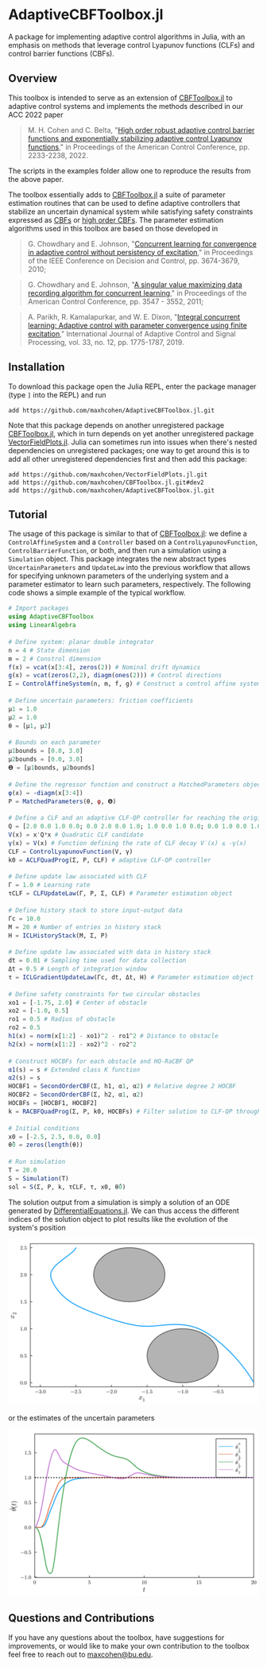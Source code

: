 # AdaptiveCBFToolbox.jl
A package for implementing adaptive control algorithms in Julia, with an emphasis on methods that leverage control Lyapunov functions (CLFs) and control barrier functions (CBFs).

## Overview
This toolbox is intended to serve as an extension of [CBFToolbox.jl](https://github.com/maxhcohen/CBFToolbox.jl/tree/dev2) to adaptive control systems and implements the methods described in our ACC 2022 paper

>M. H. Cohen and C. Belta, "[High order robust adaptive control barrier functions and exponentially stabilizing adaptive control Lyapunov functions](https://arxiv.org/abs/2203.01999)," in Proceedings of the American Control Conference, pp. 2233-2238, 2022.

The scripts in the examples folder allow one to reproduce the results from the above paper.


The toolbox essentially adds to [CBFToolbox.jl](https://github.com/maxhcohen/CBFToolbox.jl/tree/dev2) a suite of parameter estimation routines that can be used to define adaptive controllers that stabilize an uncertain dynamical system while satisfying safety constraints expressed as [CBFs](https://arxiv.org/abs/1903.11199) or [high order CBFs](https://ieeexplore.ieee.org/abstract/document/9516971). The parameter estimation algorithms used in this toolbox are based on those developed in

>G. Chowdhary and E. Johnson, "[Concurrent learning for convergence in adaptive control without persistency of excitation](https://ieeexplore.ieee.org/abstract/document/5717148)," in Proceedings of the IEEE Conference on Decision and Control, pp. 3674-3679, 2010;

>G. Chowdhary and E. Johnson, "[A singular value maximizing data recording algorithm for concurrent learning](https://ieeexplore.ieee.org/abstract/document/5991481)," in Proceedings of the American Control Conference, pp. 3547 - 3552, 2011;

>A. Parikh, R. Kamalapurkar, and W. E. Dixon, "[Integral concurrent learning: Adaptive control with parameter convergence using finite excitation](https://onlinelibrary.wiley.com/doi/full/10.1002/acs.2945)," International Journal of Adaptive Control and Signal Processing, vol. 33, no. 12, pp. 1775-1787, 2019.

## Installation
To download this package open the Julia REPL, enter the package manager (type `]` into the REPL) and run
```
add https://github.com/maxhcohen/AdaptiveCBFToolbox.jl.git
```

Note that this package depends on another unregistered package [CBFToolbox.jl](https://github.com/maxhcohen/CBFToolbox.jl/tree/dev2), which in turn depends on yet another unregistered package [VectorFieldPlots.jl](https://github.com/maxhcohen/VectorFieldPlots.jl). Julia can sometimes run into issues when there's nested dependencies on unregistered packages; one way to get around this is to add all other unregistered dependencies first and then add this package:
```
add https://github.com/maxhcohen/VectorFieldPlots.jl.git
add https://github.com/maxhcohen/CBFToolbox.jl.git#dev2
add https://github.com/maxhcohen/AdaptiveCBFToolbox.jl.git
```

## Tutorial
The usage of this package is similar to that of [CBFToolbox.jl](https://github.com/maxhcohen/CBFToolbox.jl/tree/dev2): we define a `ControlAffineSystem` and a `Controller` based on a `ControlLyapunovFunction`, `ControlBarrierFunction`, or both, and then run a simulation using a `Simulation` object. This package integrates the new abstract types `UncertainParameters` and `UpdateLaw` into the previous workflow that allows for specifying unknown parameters of the underlying system and a parameter estimator to learn such parameters, respectively. The following code shows a simple example of the typical workflow.
```julia
# Import packages
using AdaptiveCBFToolbox
using LinearAlgebra

# Define system: planar double integrator
n = 4 # State dimension
m = 2 # Constrol dimension
f(x) = vcat(x[3:4], zeros(2)) # Nominal drift dynamics
g(x) = vcat(zeros(2,2), diagm(ones(2))) # Control directions
Σ = ControlAffineSystem(n, m, f, g) # Construct a control affine system 

# Define uncertain parameters: friction coefficients
μ1 = 1.0
μ2 = 1.0
θ = [μ1, μ2]

# Bounds on each parameter
μ1bounds = [0.0, 3.0]
μ2bounds = [0.0, 3.0]
𝚯 = [μ1bounds, μ2bounds]

# Define the regressor function and construct a MatchedParameters object
φ(x) = -diagm(x[3:4])
P = MatchedParameters(θ, φ, 𝚯)

# Define a CLF and an adaptive CLF-QP controller for reaching the origin
Q = [2.0 0.0 1.0 0.0; 0.0 2.0 0.0 1.0; 1.0 0.0 1.0 0.0; 0.0 1.0 0.0 1.0]
V(x) = x'Q*x # Quadratic CLF candidate
γ(x) = V(x) # Function defining the rate of CLF decay V̇(x) ≤ -γ(x)
CLF = ControlLyapunovFunction(V, γ)
k0 = ACLFQuadProg(Σ, P, CLF) # adaptive CLF-QP controller

# Define update law associated with CLF
Γ = 1.0 # Learning rate
τCLF = CLFUpdateLaw(Γ, P, Σ, CLF) # Parameter estimation object

# Define history stack to store input-output data
Γc = 10.0
M = 20 # Number of entries in history stack
H = ICLHistoryStack(M, Σ, P)

# Define update law associated with data in history stack
dt = 0.01 # Sampling time used for data collection
Δt = 0.5 # Length of integration window
τ = ICLGradientUpdateLaw(Γc, dt, Δt, H) # Parameter estimation object

# Define safety constraints for two circular obstacles
xo1 = [-1.75, 2.0] # Center of obstacle
xo2 = [-1.0, 0.5]
ro1 = 0.5 # Radius of obstacle
ro2 = 0.5
h1(x) = norm(x[1:2] - xo1)^2 - ro1^2 # Distance to obstacle
h2(x) = norm(x[1:2] - xo2)^2 - ro2^2

# Construct HOCBFs for each obstacle and HO-RaCBF QP
α1(s) = s # Extended class K function
α2(s) = s
HOCBF1 = SecondOrderCBF(Σ, h1, α1, α2) # Relative degree 2 HOCBF
HOCBF2 = SecondOrderCBF(Σ, h2, α1, α2)
HOCBFs = [HOCBF1, HOCBF2]
k = RACBFQuadProg(Σ, P, k0, HOCBFs) # Filter solution to CLF-QP through CBF-QP

# Initial conditions
x0 = [-2.5, 2.5, 0.0, 0.0]
θ̂0 = zeros(length(θ))

# Run simulation
T = 20.0
S = Simulation(T)
sol = S(Σ, P, k, τCLF, τ, x0, θ̂0)
```
The solution output from a simulation is simply a solution of an ODE generated by [DifferentialEquations.jl](https://github.com/SciML/DifferentialEquations.jl). We can thus access the different indices of the solution object to plot results like the evolution of the system's position

![](https://github.com/maxhcohen/AdaptiveCBFToolbox.jl/blob/main/figures/dbl_int_traj.png)

or the estimates of the uncertain parameters

![](https://github.com/maxhcohen/AdaptiveCBFToolbox.jl/blob/main/figures/dbl_int_params.png)

## Questions and Contributions
If you have any questions about the toolbox, have suggestions for improvements, or would like to make your own contribution to the toolbox feel free to reach out to maxcohen@bu.edu.
